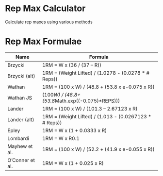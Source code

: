 # Rep Max Calculator

Calculate rep maxes using various methods

# Rep Max Formulae

| Name            | Formula                                                |
| --------------- | ------------------------------------------------------ |
| Brzycki         | 1RM = W x (36 / (37 – R))                              |
| Brzycki (alt)   | 1RM = (Weight Lifted) / (1.0278 - (0.0278 * # Reps))   |
| Wathan          | 1RM = (100 x W) / (48.8 + (53.8 x e-0.075 x R))        |
| Wathan JS       | (100*W) / (48.8+(53.8*Math.exp((-0.075)*REPS)))        |
| Lander          | 1RM = (100 x W) / (101.3 – 2.67123 x R)                |
| Lander (alt)    | 1RM = (Weight Lifted) / (1.013 - (0.0267123 * # Reps)) |
| Epley           | 1RM = W x (1 + 0.0333 x R)                             |
| Lombardi        | 1RM = W x R0.1                                         |
| Mayhew et al.   | 1RM = (100 x W) / (52.2 + (41.9 x e-0.055 x R))        |
| O’Conner et al. | 1RM = W x (1 + 0.025 x R)                              |
